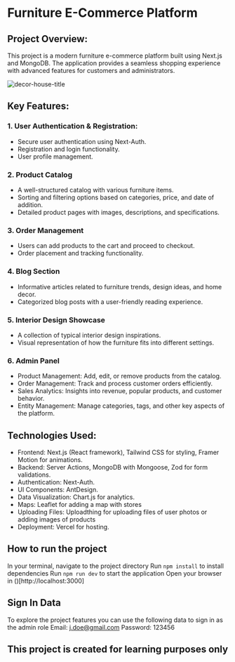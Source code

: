 # Furniture E-Commerce Platform

## Project Overview:
This project is a modern furniture e-commerce platform built using Next.js and MongoDB. The application provides a seamless shopping experience with advanced features for customers and administrators.

![decor-house-title](https://github.com/user-attachments/assets/e4bb9da0-06e7-43e8-a960-97b754c05e2d)

## Key Features:

### 1. User Authentication & Registration: 
- Secure user authentication using Next-Auth.
- Registration and login functionality.
- User profile management.

### 2. Product Catalog
- A well-structured catalog with various furniture items.
- Sorting and filtering options based on categories, price, and date of addition.
- Detailed product pages with images, descriptions, and specifications.

### 3. Order Management
- Users can add products to the cart and proceed to checkout.
- Order placement and tracking functionality.

### 4. Blog Section
- Informative articles related to furniture trends, design ideas, and home decor.
- Categorized blog posts with a user-friendly reading experience.

### 5. Interior Design Showcase
- A collection of typical interior design inspirations.
- Visual representation of how the furniture fits into different settings.

### 6. Admin Panel
- Product Management: Add, edit, or remove products from the catalog.
- Order Management: Track and process customer orders efficiently.
- Sales Analytics: Insights into revenue, popular products, and customer behavior.
- Entity Management: Manage categories, tags, and other key aspects of the platform.

## Technologies Used:
- Frontend: Next.js (React framework), Tailwind CSS for styling, Framer Motion for animations.
- Backend: Server Actions, MongoDB with Mongoose, Zod for form validations.
- Authentication: Next-Auth.
- UI Components: AntDesign.
- Data Visualization: Chart.js for analytics.
- Maps: Leaflet for adding a map with stores
- Uploading Files: Uploadthing for uploading files of user photos or adding images of products
- Deployment: Vercel for hosting.

## How to run the project
In your terminal, navigate to the project directory
Run `npm install` to install dependencies
Run `npm run dev` to start the application
Open your browser in ()[http://localhost:3000]

## Sign In Data
To explore the project features you can use the following data to sign in as the admin role
Email: j.doe@gmail.com
Password: 123456

## This project is created for learning purposes only
